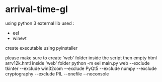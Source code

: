 # arrival-time-gl

using python 3
external lib used : 
- eel
- winevt

create executable using pyinstaller

please make sure to create 'web' folder inside the script then empty html arrv12k.hmtl inside 'web' folder
python -m eel main.py web --exclude tkinter --exclude win32com --exclude PyQt5 --exclude numpy --exclude cryptography --exclude PIL --onefile --noconsole

